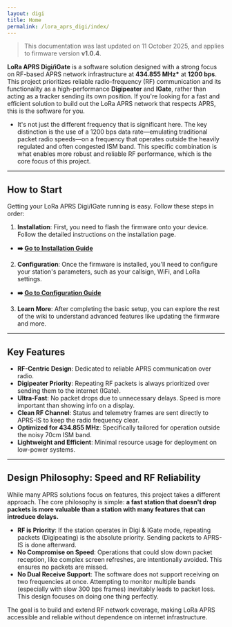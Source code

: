 ```yaml
---
layout: digi
title: Home
permalink: /lora_aprs_digi/index/
---
```


> This documentation was last updated on 11 October 2025, and applies to firmware version **v1.0.4**.

**LoRa APRS Digi/iGate** is a software solution designed with a strong focus on RF-based APRS network infrastructure at **434.855 MHz\*** at **1200 bps**. This project prioritizes reliable radio-frequency (RF) communication and its functionality as a high-performance **Digipeater** and **IGate**, rather than acting as a tracker sending its own position. If you're looking for a fast and efficient solution to build out the LoRa APRS network that respects APRS, this is the software for you.

-   It's not just the different frequency that is significant here. The key distinction is the use of a 1200 bps data rate—emulating traditional packet radio speeds—on a frequency that operates outside the heavily regulated and often congested ISM band. This specific combination is what enables more robust and reliable RF performance, which is the core focus of this project.

---

## How to Start

Getting your LoRa APRS Digi/IGate running is easy. Follow these steps in order:

1.  **Installation**: First, you need to flash the firmware onto your device. Follow the detailed instructions on the installation page.

-   **➡️ [Go to Installation Guide](/lora_aprs_digi/installation/)**

2.  **Configuration**: Once the firmware is installed, you'll need to configure your station's parameters, such as your callsign, WiFi, and LoRa settings.

-   **➡️ [Go to Configuration Guide](/lora_aprs_digi/configuration/)**

3.  **Learn More**: After completing the basic setup, you can explore the rest of the wiki to understand advanced features like updating the firmware and more.

---

## Key Features

-   **RF-Centric Design**: Dedicated to reliable APRS communication over radio.
-   **Digipeater Priority**: Repeating RF packets is always prioritized over sending them to the internet (IGate).
-   **Ultra-Fast**: No packet drops due to unnecessary delays. Speed is more important than showing info on a display.
-   **Clean RF Channel**: Status and telemetry frames are sent directly to APRS-IS to keep the radio frequency clear.
-   **Optimized for 434.855 MHz**: Specifically tailored for operation outside the noisy 70cm ISM band.
-   **Lightweight and Efficient**: Minimal resource usage for deployment on low-power systems.

---

## Design Philosophy: Speed and RF Reliability

While many APRS solutions focus on features, this project takes a different approach. The core philosophy is simple: **a fast station that doesn't drop packets is more valuable than a station with many features that can introduce delays.**

-   **RF is Priority**: If the station operates in Digi & IGate mode, repeating packets (Digipeating) is the absolute priority. Sending packets to APRS-IS is done afterward.
-   **No Compromise on Speed**: Operations that could slow down packet reception, like complex screen refreshes, are intentionally avoided. This ensures no packets are missed.
-   **No Dual Receive Support**: The software does not support receiving on two frequencies at once. Attempting to monitor multiple bands (especially with slow 300 bps frames) inevitably leads to packet loss. This design focuses on doing one thing perfectly.

The goal is to build and extend RF network coverage, making LoRa APRS accessible and reliable without dependence on internet infrastructure.

